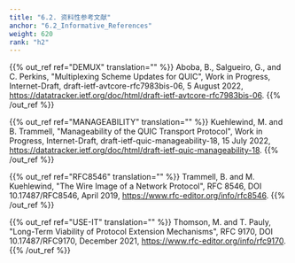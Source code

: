 ```yaml
---
title: "6.2. 资料性参考文献"
anchor: "6.2_Informative_References"
weight: 620
rank: "h2"
---
```


{{% out_ref ref="DEMUX" translation="" %}}
Aboba, B., Salgueiro, G., and C. Perkins, "Multiplexing Scheme Updates for QUIC", Work in Progress, Internet-Draft, draft-ietf-avtcore-rfc7983bis-06, 5 August 2022, <https://datatracker.ietf.org/doc/html/draft-ietf-avtcore-rfc7983bis-06>.
{{% /out_ref %}}

{{% out_ref ref="MANAGEABILITY" translation="" %}}
Kuehlewind, M. and B. Trammell, "Manageability of the QUIC Transport Protocol", Work in Progress, Internet-Draft, draft-ietf-quic-manageability-18, 15 July 2022, <https://datatracker.ietf.org/doc/html/draft-ietf-quic-manageability-18>.
{{% /out_ref %}}

{{% out_ref ref="RFC8546" translation="" %}}
Trammell, B. and M. Kuehlewind, "The Wire Image of a Network Protocol", RFC 8546, DOI 10.17487/RFC8546, April 2019, <https://www.rfc-editor.org/info/rfc8546>.
{{% /out_ref %}}

{{% out_ref ref="USE-IT" translation="" %}}
Thomson, M. and T. Pauly, "Long-Term Viability of Protocol Extension Mechanisms", RFC 9170, DOI 10.17487/RFC9170, December 2021, <https://www.rfc-editor.org/info/rfc9170>.
{{% /out_ref %}}

